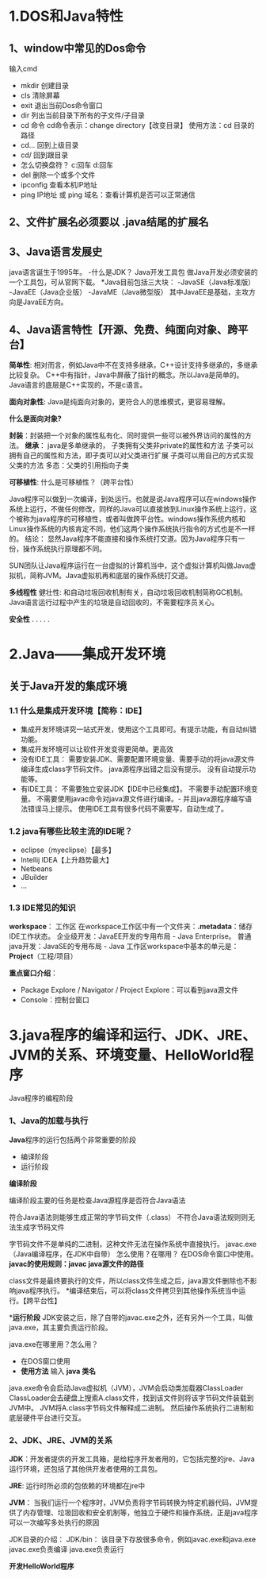 # 1.DOS和Java特性

## 1、window中常见的Dos命令
输入cmd

- mkdir 创建目录
- cls 清除屏幕
- exit 退出当前Dos命令窗口
- dir 列出当前目录下所有的子文件/子目录
- cd 命令
	cd命令表示：change directory【改变目录】
	使用方法：cd 目录的路径
- cd… 回到上级目录
- cd/ 回到跟目录
- 怎么切换盘符？
	c:回车
	d:回车
- del 删除一个或多个文件
- ipconfig 查看本机IP地址
- ping IP地址 或 ping 域名：查看计算机是否可以正常通信

## 2、文件扩展名必须要以 .java结尾的扩展名

## 3、Java语言发展史
java语言诞生于1995年。
-什么是JDK？
	Java开发工具包
	做Java开发必须安装的一个工具包，可从官网下载。
	*Java目前包括三大块：
	-JavaSE（Java标准版）
	-JavaEE（Java企业版）
	-JavaME（Java微型版）
	其中JavaEE是基础，主攻方向是JavaEE方向。

## 4、Java语言特性【开源、免费、纯面向对象、跨平台】
**简单性**: 相对而言，例如Java中不在支持多继承，C++设计支持多继承的，多继承比较复杂。
C++中有指针，Java中屏蔽了指针的概念。所以Java是简单的。
Java语言的底层是C++实现的，不是c语言。

**面向对象性**: Java是纯面向对象的，更符合人的思维模式，更容易理解。

**什么是面向对象?**

**封装**：封装把一个对象的属性私有化、同时提供一些可以被外界访问的属性的方法。
**继承**：
java是多单继承的，
子类拥有父类非private的属性和方法
子类可以拥有自己的属性和方法，即子类可以对父类进行扩展
子类可以用自己的方式实现父类的方法
多态：父类的引用指向子类

**可移植性**:
什么是可移植性？（跨平台性）

Java程序可以做到一次编译，到处运行。也就是说Java程序可以在windows操作系统上运行，不做任何修改，同样的Java可以直接放到Linux操作系统上运行，这个被称为java程序的可移植性，或者叫做跨平台性。windows操作系统内核和Linux操作系统的内核肯定不同，他们这两个操作系统执行指令的方式也是不一样的。
结论： 显然Java程序不能直接和操作系统打交道。因为Java程序只有一份，操作系统执行原理都不同。

SUN团队让Java程序运行在一台虚拟的计算机当中，这个虚拟计算机叫做Java虚拟机，简称JVM。Java虚拟机再和底层的操作系统打交道。

**多线程性**
健壮性: 和自动垃圾回收机制有关，自动垃圾回收机制简称GC机制。
Java语言运行过程中产生的垃圾是自动回收的，不需要程序员关心。

**安全性**
. . . . .


# 2.Java——集成开发环境

## 关于Java开发的集成环境
### 1.1 什么是集成开发环境【简称：IDE】
- 集成开发环境讲究一站式开发，使用这个工具即可。有提示功能，有自动纠错功能。
- 集成开发环境可以让软件开发变得更简单。更高效
- 没有IDE工具：
	需要安装JDK、需要配置环境变量、需要手动的将java源文件编译生成class字节码文件。
	java源程序出错之后没有提示。
	没有自动提示功能等。
- 有IDE工具：
	不需要独立安装JDK【IDE中已经集成】。
	不需要手动配置环境变量。
	不需要使用javac命令对java源文件进行编译。- 
	并且java源程序编写语法错误马上提示。
	使用IDE工具有很多代码不需要写，自动生成了。

### 1.2 java有哪些比较主流的IDE呢？
- eclipse（myeclipse）【最多】
- Intellij IDEA【上升趋势最大】
- Netbeans
- JBuilder
- …

### 1.3 IDE常见的知识

**workspace**： 工作区
在workspace工作区中有一个文件夹：**.metadata**：储存IDE工作状态。
企业级开发：JavaEE开发的专用布局 - Java Enterprise。
普通java开发：JavaSE的专用布局 - Java
工作区workspace中基本的单元是：**Project**（工程/项目）

**重点窗口介绍**：

- Package Explore / Navigator / Project Explore：可以看到java源文件
- Console：控制台窗口


# 3.java程序的编译和运行、JDK、JRE、JVM的关系、环境变量、HelloWorld程序

Java程序的编程阶段
### 1、Java的加载与执行
**Java**程序的运行包括两个非常重要的阶段
- 编译阶段
- 运行阶段

**编译阶段**

编译阶段主要的任务是检查Java源程序是否符合Java语法

符合Java语法则能够生成正常的字节码文件（.class）
不符合Java语法规则则无法生成字节码文件

字节码文件不是单纯的二进制，这种文件无法在操作系统中直接执行。
javac.exe（Java编译程序，在JDK中自带）
怎么使用？在哪用？
在DOS命令窗口中使用。
**javac的使用规则：javac java源文件的路径**

class文件是最终要执行的文件，所以class文件生成之后，java源文件删除也不影响java程序执行。
*编译结束后，可以将class文件拷贝到其他操作系统当中运行。【跨平台性】

***运行阶段**
JDK安装之后，除了自带的javac.exe之外，还有另外一个工具，叫做java.exe，其主要负责运行阶段。

java.exe在哪里用？怎么用？
- 在DOS窗口使用
- **使用方法** 输入 **java 类名**

java.exe命令会启动Java虚拟机（JVM），JVM会启动类加载器ClassLoader
ClassLoader会去硬盘上搜索A.class文件，找到该文件则将该字节码文件装载到JVM中。
JVM将A.class字节码文件解释成二进制。
然后操作系统执行二进制和底层硬件平台进行交互。

### 2、JDK、JRE、JVM的关系
**JDK**：开发者提供的开发工具箱，是给程序开发者用的，它包括完整的jre、Java运行环境，还包括了其他供开发者使用的工具包。

**JRE**: 运行时所必须的包依赖的环境都在jre中

**JVM**： 当我们运行一个程序时，JVM负责将字节码转换为特定机器代码，JVM提供了内存管理、垃圾回收和安全机制等，他独立于硬件和操作系统，正是java程序可以一次编写多处执行的原因

JDK目录的介绍：
JDK/bin： 该目录下存放很多命令，例如javac.exe和java.exe
javac.exe负责编译
java.exe负责运行

**开发HelloWorld程序**
